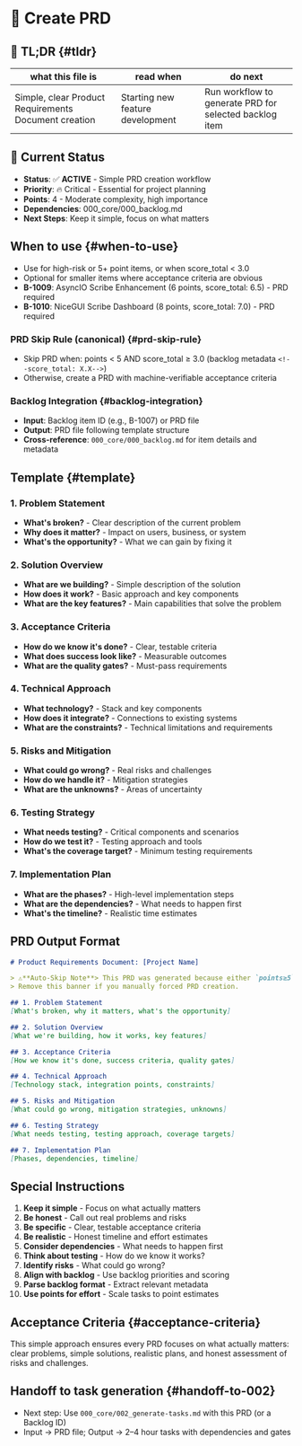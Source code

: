 <!-- ANCHOR_KEY: create-prd -->
<!-- ANCHOR_PRIORITY: 25 -->
<!-- ROLE_PINS: ["planner", "implementer"] -->

# 📝 Create PRD

## 🔎 TL;DR {#tldr}

| what this file is | read when | do next |
|---|---|---|
| Simple, clear Product Requirements Document creation | Starting new feature development | Run workflow to generate PRD for selected backlog item |

## 🎯 **Current Status**
- **Status**: ✅ **ACTIVE** - Simple PRD creation workflow
- **Priority**: 🔥 Critical - Essential for project planning
- **Points**: 4 - Moderate complexity, high importance
- **Dependencies**: 000_core/000_backlog.md
- **Next Steps**: Keep it simple, focus on what matters

## When to use {#when-to-use}

- Use for high-risk or 5+ point items, or when score_total < 3.0
- Optional for smaller items where acceptance criteria are obvious
- **B-1009**: AsyncIO Scribe Enhancement (6 points, score_total: 6.5) - PRD required
- **B-1010**: NiceGUI Scribe Dashboard (8 points, score_total: 7.0) - PRD required

### PRD Skip Rule (canonical) {#prd-skip-rule}

- Skip PRD when: points < 5 AND score_total ≥ 3.0 (backlog metadata `<!--score_total: X.X-->`)
- Otherwise, create a PRD with machine-verifiable acceptance criteria

### Backlog Integration {#backlog-integration}

- **Input**: Backlog item ID (e.g., B-1007) or PRD file
- **Output**: PRD file following template structure
- **Cross-reference**: `000_core/000_backlog.md` for item details and metadata

## Template {#template}

### **1. Problem Statement**
- **What's broken?** - Clear description of the current problem
- **Why does it matter?** - Impact on users, business, or system
- **What's the opportunity?** - What we can gain by fixing it

### **2. Solution Overview**
- **What are we building?** - Simple description of the solution
- **How does it work?** - Basic approach and key components
- **What are the key features?** - Main capabilities that solve the problem

### **3. Acceptance Criteria**
- **How do we know it's done?** - Clear, testable criteria
- **What does success look like?** - Measurable outcomes
- **What are the quality gates?** - Must-pass requirements

### **4. Technical Approach**
- **What technology?** - Stack and key components
- **How does it integrate?** - Connections to existing systems
- **What are the constraints?** - Technical limitations and requirements

### **5. Risks and Mitigation**
- **What could go wrong?** - Real risks and challenges
- **How do we handle it?** - Mitigation strategies
- **What are the unknowns?** - Areas of uncertainty

### **6. Testing Strategy**
- **What needs testing?** - Critical components and scenarios
- **How do we test it?** - Testing approach and tools
- **What's the coverage target?** - Minimum testing requirements

### **7. Implementation Plan**
- **What are the phases?** - High-level implementation steps
- **What are the dependencies?** - What needs to happen first
- **What's the timeline?** - Realistic time estimates

## **PRD Output Format**

```markdown
# Product Requirements Document: [Project Name]

> ⚠️**Auto-Skip Note**> This PRD was generated because either `points≥5` or `score_total<3.0`.
> Remove this banner if you manually forced PRD creation.

## 1. Problem Statement
[What's broken, why it matters, what's the opportunity]

## 2. Solution Overview
[What we're building, how it works, key features]

## 3. Acceptance Criteria
[How we know it's done, success criteria, quality gates]

## 4. Technical Approach
[Technology stack, integration points, constraints]

## 5. Risks and Mitigation
[What could go wrong, mitigation strategies, unknowns]

## 6. Testing Strategy
[What needs testing, testing approach, coverage targets]

## 7. Implementation Plan
[Phases, dependencies, timeline]
```

## **Special Instructions**

1. **Keep it simple** - Focus on what actually matters
2. **Be honest** - Call out real problems and risks
3. **Be specific** - Clear, testable acceptance criteria
4. **Be realistic** - Honest timeline and effort estimates
5. **Consider dependencies** - What needs to happen first
6. **Think about testing** - How do we know it works?
7. **Identify risks** - What could go wrong?
8. **Align with backlog** - Use backlog priorities and scoring
9. **Parse backlog format** - Extract relevant metadata
10. **Use points for effort** - Scale tasks to point estimates

## Acceptance Criteria {#acceptance-criteria}

This simple approach ensures every PRD focuses on what actually matters: clear problems, simple solutions, realistic plans, and honest assessment of risks and challenges.

## Handoff to task generation {#handoff-to-002}

- Next step: Use `000_core/002_generate-tasks.md` with this PRD (or a Backlog ID)
- Input → PRD file; Output → 2–4 hour tasks with dependencies and gates
